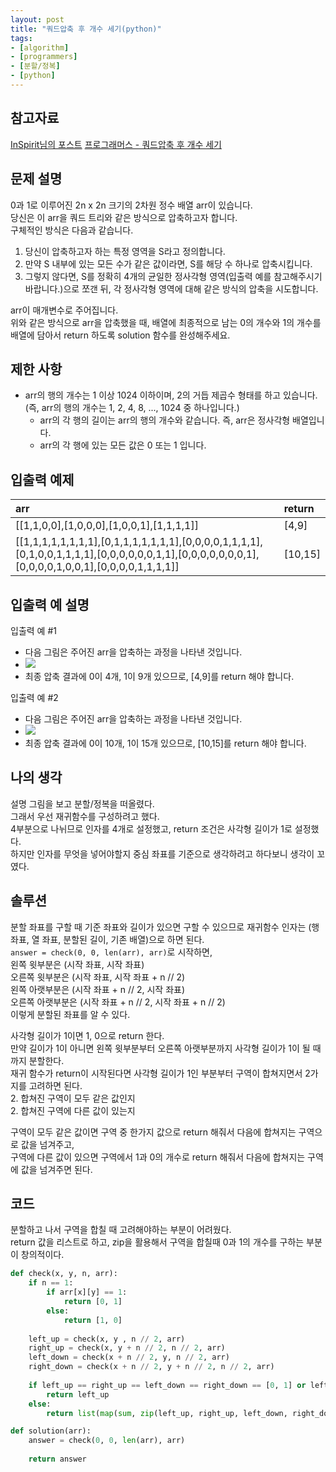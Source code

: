 ```yaml
---
layout: post
title: "쿼드압축 후 개수 세기(python)"
tags:
- [algorithm]
- [programmers]
- [분할/정복]
- [python]
---
```


## 참고자료
[InSpirit님의 포스트](https://m.post.naver.com/viewer/postView.nhn?volumeNo=29683922&memberNo=33264526)
[프로그래머스 - 쿼드압축 후 개수 세기](https://programmers.co.kr/learn/courses/30/lessons/68936)

## 문제 설명
0과 1로 이루어진 2n x 2n 크기의 2차원 정수 배열 arr이 있습니다.  
당신은 이 arr을 쿼드 트리와 같은 방식으로 압축하고자 합니다.  
구체적인 방식은 다음과 같습니다.
1. 당신이 압축하고자 하는 특정 영역을 S라고 정의합니다.
1. 만약 S 내부에 있는 모든 수가 같은 값이라면, S를 해당 수 하나로 압축시킵니다.
1. 그렇지 않다면, S를 정확히 4개의 균일한 정사각형 영역(입출력 예를 참고해주시기 바랍니다.)으로 쪼갠 뒤, 각 정사각형 영역에 대해 같은 방식의 압축을 시도합니다.  

arr이 매개변수로 주어집니다.  
위와 같은 방식으로 arr을 압축했을 때, 배열에 최종적으로 남는 0의 개수와 1의 개수를 배열에 담아서 return 하도록 solution 함수를 완성해주세요.

## 제한 사항
- arr의 행의 개수는 1 이상 1024 이하이며, 2의 거듭 제곱수 형태를 하고 있습니다.  
    (즉, arr의 행의 개수는 1, 2, 4, 8, ..., 1024 중 하나입니다.)
    - arr의 각 행의 길이는 arr의 행의 개수와 같습니다. 즉, arr은 정사각형 배열입니다.  
    - arr의 각 행에 있는 모든 값은 0 또는 1 입니다.

## 입출력 예제

arr | return  
:--- | :----
[[1,1,0,0],[1,0,0,0],[1,0,0,1],[1,1,1,1]] | [4,9]
[[1,1,1,1,1,1,1,1],[0,1,1,1,1,1,1,1],[0,0,0,0,1,1,1,1],[0,1,0,0,1,1,1,1],[0,0,0,0,0,0,1,1],[0,0,0,0,0,0,0,1],[0,0,0,0,1,0,0,1],[0,0,0,0,1,1,1,1]] | [10,15]

## 입출력 예 설명

입출력 예 #1
- 다음 그림은 주어진 arr을 압축하는 과정을 나타낸 것입니다.
- ![](https://grepp-programmers.s3.ap-northeast-2.amazonaws.com/files/production/d6900862-8be4-4610-aaef-bc8efd5650cf/ex1.png)
- 최종 압축 결과에 0이 4개, 1이 9개 있으므로, [4,9]를 return 해야 합니다.

입출력 예 #2
- 다음 그림은 주어진 arr을 압축하는 과정을 나타낸 것입니다.
- ![](https://grepp-programmers.s3.ap-northeast-2.amazonaws.com/files/production/952a05b7-5157-4211-82d9-02845c187e13/ex2.png)
- 최종 압축 결과에 0이 10개, 1이 15개 있으므로, [10,15]를 return 해야 합니다.

## 나의 생각

설명 그림을 보고 분할/정복을 떠올렸다.  
그래서 우선 재귀함수를 구성하려고 했다.  
4부분으로 나뉘므로 인자를 4개로 설정했고, return 조건은 사각형 길이가 1로 설정했다.  
하지만 인자를 무엇을 넣어야할지 중심 좌표를 기준으로 생각하려고 하다보니 생각이 꼬였다.  

## 솔루션

분할 좌표를 구할 때 기준 좌표와 길이가 있으면 구할 수 있으므로 재귀함수 인자는 (행 좌표, 열 좌표, 분할된 길이, 기존 배열)으로 하면 된다.  
`answer = check(0, 0, len(arr), arr)`로 시작하면,  
왼쪽 윗부분은 (시작 좌표, 시작 좌표)  
오른쪽 윗부분은 (시작 좌표, 시작 좌표 + n // 2)  
왼쪽 아랫부분은 (시작 좌표 + n // 2, 시작 좌표)  
오른쪽 아랫부분은 (시작 좌표 + n // 2, 시작 좌표 + n // 2)  
이렇게 분할된 좌표를 알 수 있다.  
  
사각형 길이가 1이면 1, 0으로 return 한다.  
만약 길이가 1이 아니면 왼쪽 윗부분부터 오른쪽 아랫부분까지 사각형 길이가 1이 될 때까지 분할한다.  
재귀 함수가 return이 시작된다면 사각형 길이가 1인 부분부터 구역이 합쳐지면서 2가지를 고려하면 된다.  
2. 합쳐진 구역이 모두 같은 값인지  
2. 합쳐진 구역에 다른 값이 있는지  

구역이 모두 같은 값이면 구역 중 한가지 값으로 return 해줘서 다음에 합쳐지는 구역으로 값을 넘겨주고,  
구역에 다른 값이 있으면 구역에서 1과 0의 개수로 return 해줘서 다음에 합쳐지는 구역에 값을 넘겨주면 된다.  


## 코드
분할하고 나서 구역을 합칠 때 고려해야하는 부분이 어려웠다.  
return 값을 리스트로 하고, zip을 활용해서 구역을 합칠때 0과 1의 개수를 구하는 부분이 창의적이다.  

```python
def check(x, y, n, arr):
    if n == 1:
        if arr[x][y] == 1:
            return [0, 1] 
        else:
            return [1, 0]
    
    left_up = check(x, y , n // 2, arr)
    right_up = check(x, y + n // 2, n // 2, arr)
    left_down = check(x + n // 2, y, n // 2, arr)
    right_down = check(x + n // 2, y + n // 2, n // 2, arr)
    
    if left_up == right_up == left_down == right_down == [0, 1] or left_up == right_up == left_down == right_down == [1, 0]:
        return left_up
    else:
        return list(map(sum, zip(left_up, right_up, left_down, right_down)))
```
```python
def solution(arr):
    answer = check(0, 0, len(arr), arr)
    
    return answer
```